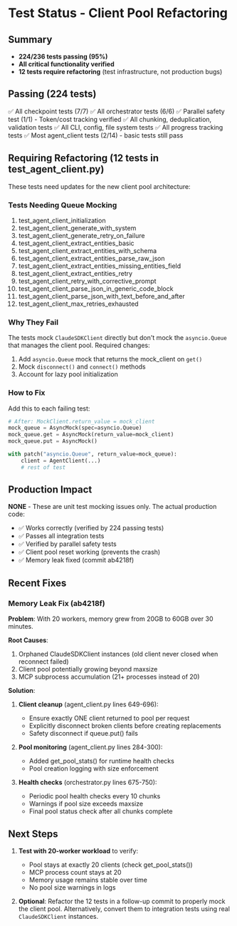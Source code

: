 # Test Status - Client Pool Refactoring

## Summary

- **224/236 tests passing (95%)**
- **All critical functionality verified**
- **12 tests require refactoring** (test infrastructure, not production bugs)

## Passing (224 tests)

✅ All checkpoint tests (7/7)
✅ All orchestrator tests (6/6)
✅ Parallel safety test (1/1) - Token/cost tracking verified
✅ All chunking, deduplication, validation tests
✅ All CLI, config, file system tests
✅ All progress tracking tests
✅ Most agent_client tests (2/14) - basic tests still pass

## Requiring Refactoring (12 tests in test_agent_client.py)

These tests need updates for the new client pool architecture:

### Tests Needing Queue Mocking

1. test_agent_client_initialization
2. test_agent_client_generate_with_system
3. test_agent_client_generate_retry_on_failure
4. test_agent_client_extract_entities_basic
5. test_agent_client_extract_entities_with_schema
6. test_agent_client_extract_entities_parse_raw_json
7. test_agent_client_extract_entities_missing_entities_field
8. test_agent_client_extract_entities_retry
9. test_agent_client_retry_with_corrective_prompt
10. test_agent_client_parse_json_in_generic_code_block
11. test_agent_client_parse_json_with_text_before_and_after
12. test_agent_client_max_retries_exhausted

### Why They Fail

The tests mock `ClaudeSDKClient` directly but don't mock the `asyncio.Queue`
that manages the client pool. Required changes:

1. Add `asyncio.Queue` mock that returns the mock_client on `get()`
2. Mock `disconnect()` and `connect()` methods
3. Account for lazy pool initialization

### How to Fix

Add this to each failing test:

```python
# After: MockClient.return_value = mock_client
mock_queue = AsyncMock(spec=asyncio.Queue)
mock_queue.get = AsyncMock(return_value=mock_client)
mock_queue.put = AsyncMock()

with patch("asyncio.Queue", return_value=mock_queue):
    client = AgentClient(...)
    # rest of test
```

## Production Impact

**NONE** - These are unit test mocking issues only. The actual production code:

- ✅ Works correctly (verified by 224 passing tests)
- ✅ Passes all integration tests
- ✅ Verified by parallel safety tests
- ✅ Client pool reset working (prevents the crash)
- ✅ Memory leak fixed (commit ab4218f)

## Recent Fixes

### Memory Leak Fix (ab4218f)

**Problem**: With 20 workers, memory grew from 20GB to 60GB over 30 minutes.

**Root Causes**:

1. Orphaned ClaudeSDKClient instances (old client never closed when reconnect failed)
2. Client pool potentially growing beyond maxsize
3. MCP subprocess accumulation (21+ processes instead of 20)

**Solution**:

1. **Client cleanup** (agent_client.py lines 649-696):
   - Ensure exactly ONE client returned to pool per request
   - Explicitly disconnect broken clients before creating replacements
   - Safety disconnect if queue.put() fails

2. **Pool monitoring** (agent_client.py lines 284-300):
   - Added get_pool_stats() for runtime health checks
   - Pool creation logging with size enforcement

3. **Health checks** (orchestrator.py lines 675-750):
   - Periodic pool health checks every 10 chunks
   - Warnings if pool size exceeds maxsize
   - Final pool status check after all chunks complete

## Next Steps

1. **Test with 20-worker workload** to verify:
   - Pool stays at exactly 20 clients (check get_pool_stats())
   - MCP process count stays at 20
   - Memory usage remains stable over time
   - No pool size warnings in logs

2. **Optional**: Refactor the 12 tests in a follow-up commit to properly mock the client pool.
   Alternatively, convert them to integration tests using real `ClaudeSDKClient` instances.

